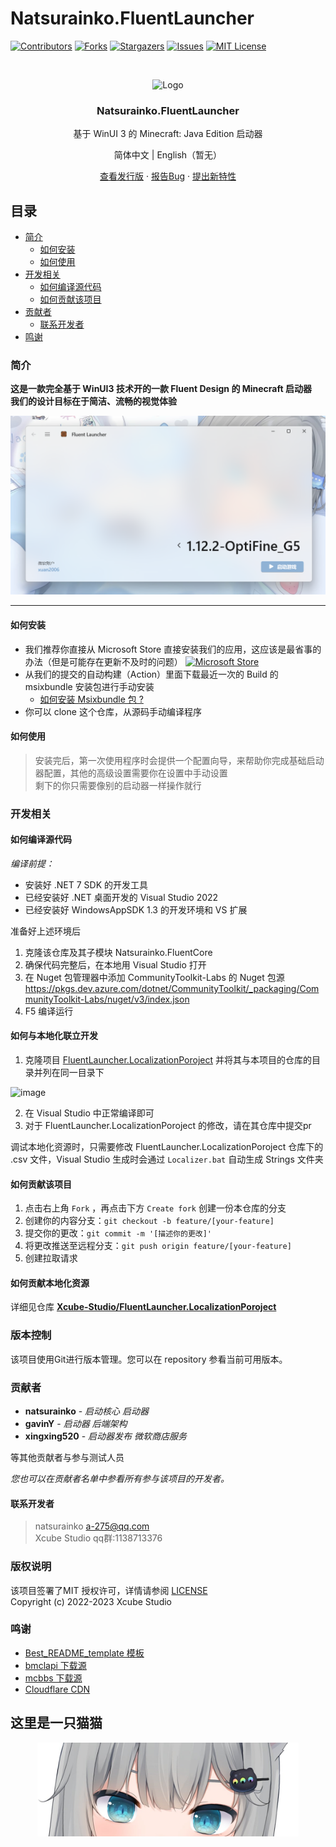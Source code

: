 # Natsurainko.FluentLauncher

<!-- PROJECT SHIELDS -->

[![Contributors][contributors-shield]][contributors-url]
[![Forks][forks-shield]][forks-url]
[![Stargazers][stars-shield]][stars-url]
[![Issues][issues-shield]][issues-url]
[![MIT License][license-shield]][license-url]

<!-- PROJECT LOGO -->
<br />

<p align="center">
  <a>
    <img src="docs/images/AppIcon.png" alt="Logo" width="80" height="80">
  </a>

  <h3 align="center">Natsurainko.FluentLauncher</h3>
  <p align="center">
    基于 WinUI 3 的 Minecraft: Java Edition 启动器
    <br />
    <p align="center">
      简体中文 | English（暂无）
    </p>
    <p align="center">
      <a href="https://github.com/Xcube-Studio/Natsurainko.FluentLauncher/releases">查看发行版</a>
      ·
      <a href="https://github.com/Xcube-Studio/Natsurainko.FluentLauncher/issues">报告Bug</a>
      ·
      <a href="https://github.com/Xcube-Studio/Natsurainko.FluentLauncher/issues">提出新特性</a>
    </p>
  </p>
</p>


## 目录
- [简介](#简介)
  - [如何安装](#如何安装)
  - [如何使用](#如何使用)
- [开发相关](#开发相关)
  - [如何编译源代码](#如何编译源代码)
  - [如何贡献该项目](#如何贡献该项目)
- [贡献者](#贡献者)
  - [联系开发者](#联系开发者)
- [鸣谢](#鸣谢)

### 简介

**这是一款完全基于 WinUI3 技术开的一款 Fluent Design 的 Minecraft 启动器  
我们的设计目标在于简洁、流畅的视觉体验**

<img src="docs/images/image3.png">  

----------------------
#### 如何安装

+ 我们推荐你直接从 Microsoft Store 直接安装我们的应用，这应该是最省事的办法（但是可能存在更新不及时的问题）
 [![Microsoft Store](https://get.microsoft.com/images/en-us%20dark.svg)](https://apps.microsoft.com/store/detail/natsuriankofluentlauncher/9p4nqqxq942p)
+ 从我们的提交的自动构建（Action）里面下载最近一次的 Build 的 msixbundle 安装包进行手动安装 
  + [如何安装 Msixbundle 包 ?](https://github.com/Xcube-Studio/Natsurainko.FluentLauncher/wiki/%E5%A6%82%E4%BD%95%E5%AE%89%E8%A3%85-Msixbundle-%E5%8C%85)
+ 你可以 clone 这个仓库，从源码手动编译程序

#### 如何使用

> 安装完后，第一次使用程序时会提供一个配置向导，来帮助你完成基础启动器配置，其他的高级设置需要你在设置中手动设置  
> 剩下的你只需要像别的启动器一样操作就行

### 开发相关

#### 如何编译源代码

_编译前提：_
+ 安装好 .NET 7 SDK 的开发工具
+ 已经安装好 .NET 桌面开发的 Visual Studio 2022
+ 已经安装好 WindowsAppSDK 1.3 的开发环境和 VS 扩展

准备好上述环境后

1. 克隆该仓库及其子模块 Natsurainko.FluentCore
2. 确保代码完整后，在本地用 Visual Studio 打开
3. 在 Nuget 包管理器中添加 CommunityToolkit-Labs 的 Nuget 包源  
https://pkgs.dev.azure.com/dotnet/CommunityToolkit/_packaging/CommunityToolkit-Labs/nuget/v3/index.json
4. F5 编译运行

#### 如何与本地化联立开发

1. 克隆项目 [FluentLauncher.LocalizationPoroject](https://github.com/Xcube-Studio/FluentLauncher.LocalizationPoroject) 并将其与本项目的仓库的目录并列在同一目录下

![image](https://github.com/Xcube-Studio/Natsurainko.FluentLauncher/assets/55646983/29d67f5d-d561-458a-a8c0-e0793036c8b4)  

2. 在 Visual Studio 中正常编译即可
3. 对于 FluentLauncher.LocalizationPoroject 的修改，请在其仓库中提交pr

调试本地化资源时，只需要修改 FluentLauncher.LocalizationPoroject 仓库下的 .csv 文件，Visual Studio 生成时会通过 `Localizer.bat` 自动生成 Strings 文件夹

#### 如何贡献该项目

1. 点击右上角 `Fork` ，再点击下方 `Create fork` 创建一份本仓库的分支
2. 创建你的内容分支：`git checkout -b feature/[your-feature]`
3. 提交你的更改：`git commit -m '[描述你的更改]'`
4. 将更改推送至远程分支：`git push origin feature/[your-feature]`
5. 创建拉取请求

#### 如何贡献本地化资源

详细见仓库 **[Xcube-Studio/FluentLauncher.LocalizationPoroject](https://github.com/Xcube-Studio/FluentLauncher.LocalizationPoroject)**

### 版本控制

该项目使用Git进行版本管理。您可以在 repository 参看当前可用版本。

### 贡献者

* **natsurainko** - *启动核心 启动器*
* **gavinY** - *启动器 后端架构*
* **xingxing520** - *启动器发布 微软商店服务*

等其他贡献者与参与测试人员

*您也可以在贡献者名单中参看所有参与该项目的开发者。*

#### 联系开发者

> natsurainko a-275@qq.com  
> Xcube Studio qq群:1138713376

### 版权说明

该项目签署了MIT 授权许可，详情请参阅 [LICENSE](LICENSE)  
Copyright (c) 2022-2023 Xcube Studio

### 鸣谢

- [Best_README_template 模板](https://github.com/shaojintian/Best_README_template)
- [bmclapi 下载源](https://bmclapidoc.bangbang93.com/)
- [mcbbs 下载源](https://download.mcbbs.net)
- [Cloudflare CDN](https://www.cloudflare.com)

## 这里是一只猫猫

<p align="center">
  <img src="docs/images/70.png" height="150">  
</p>

<!-- links -->
[your-project-path]:Xcube-Studio/Natsurainko.FluentLauncher
[contributors-shield]: https://img.shields.io/github/contributors/Xcube-Studio/Natsurainko.FluentLauncher.svg?style=flat-square
[contributors-url]: https://github.com/Xcube-Studio/Natsurainko.FluentLauncher/graphs/contributors
[forks-shield]: https://img.shields.io/github/forks/Xcube-Studio/Natsurainko.FluentLauncher.svg?style=flat-square
[forks-url]: https://github.com/Xcube-Studio/Natsurainko.FluentLauncher/network/members
[stars-shield]: https://img.shields.io/github/stars/Xcube-Studio/Natsurainko.FluentLauncher.svg?style=flat-square
[stars-url]: https://github.com/Xcube-Studio/Natsurainko.FluentLauncher/stargazers
[issues-shield]: https://img.shields.io/github/issues/Xcube-Studio/Natsurainko.FluentLauncher.svg?style=flat-square
[issues-url]: https://img.shields.io/github/issues/Xcube-Studio/Natsurainko.FluentLauncher.svg
[license-shield]: https://img.shields.io/github/license/Xcube-Studio/Natsurainko.FluentLauncher.svg?style=flat-square
[license-url]: https://github.com/Xcube-Studio/Natsurainko.FluentLauncher/blob/master/LICENSE.txt
